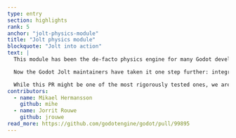 ```yaml
---
type: entry
section: highlights
rank: 5
anchor: "jolt-physics-module"
title: "Jolt physics module"
blockquote: "Jolt into action"
text: |
  This module has been the de-facto physics engine for many Godot developers since its inception in late 2022, so it only made sense to promote it to an official addon for more users to find.

  Now the Godot Jolt maintainers have taken it one step further: integrating the module into the engine directly. A process that ended up requiring over 500 files and 115 thousand lines of code!

  While this PR might be one of the most rigorously tested ones, we are eagerly awaiting your feedback (and GitHub issues) to eventually be able to drop the "experimental" label on this addition. Until then, you have to enable this alternative to Godot Physics in the project settings. Before you do, make sure to check if your interests/use-cases are properly supported in the documentation.
contributors:
  - name: Mikael Hermansson
    github: mihe
  - name: Jorrit Rouwe
    github: jrouwe
read_more: https://github.com/godotengine/godot/pull/99895
---
```

